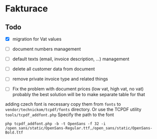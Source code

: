 # Fakturace

## Todo
- [x] migration for Vat values
- [ ] document numbers management
- [ ] default texts (email, invoice description, ...) management
- [ ] delete all customer data from document
- [ ] remove private invoice type and related things
- [ ] Fix the problem with document prices (low vat, high vat, no vat) probably the best solution will be to make separate table for that 


adding czech font is necessary copy them from ``fonts`` to ``vendor/technickom/tcpdf/fonts`` directory. Or use the TCPDF utility ``tools/tcpdf_addfont.php`` Specify the path to the font 

``php tcpdf_addfont.php -b -t OpenSans -f 32 -i /open_sans/static/OpenSans-Regular.ttf,/open_sans/static/OpenSans-Bold.ttf``